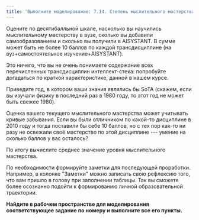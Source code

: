 ```yaml
---
title: 'Выполните моделирование: 7.14. Степень мыслительного мастерства'
---
```


Оцените по десятибалльной шкале, насколько вы научились мыслительному
мастерству в вузе, сколько вы добавили самообразованием и сколько вы
получили в AISYSTANT. В сумме может быть не более 10 баллов по каждой
трансдисциплине (на вуз+самостоятельное изучение+AISYSTANT).

Это ничего, что вы не очень понимаете содержание всех перечисленных
трансдисциплин интеллект-стека: попробуйте догадаться по краткой
характеристике, данной в нашем курсе.

Приведите год, в котором ваши знания являлись бы SoTA (скажем, если вы
изучали физику в последний раз в 1980 году, то этот год не может быть
свежее 1980).

Оценка вашего текущего мыслительного мастерства может учитывать кривые
забывания. Если вы были отличником по какой-то дисциплине в 2010 году и
тогда поставили бы себе 10 баллов, но с тех пор как-то ни разу не
освежали своё мастерство по этой дисциплине --- умение на сколько баллов
у вас осталось?

По итогу вычислите среднее значение уровня мыслительного мастерства.

По необходимости формируйте заметки для последующей проработки.
Например, в колонке "Заметки" можно записать свою рефлексию того, что
вам пришло в голову при заполнении таблицы. Так вы сможете более
осознанно подойти к формированию личной образовательной траектории.  

**Найдите в рабочем пространстве для моделирования соответствующее
задание по номеру и выполните все его пункты.**
